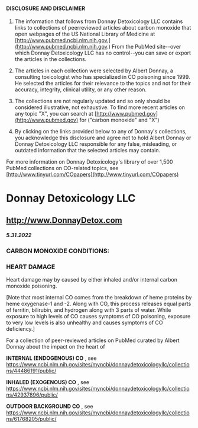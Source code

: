 #### DISCLOSURE AND DISCLAIMER 

1) The information that follows from Donnay Detoxicology LLC contains links to collections of peerreviewed articles about carbon monoxide that open webpages of the US National Library of Medicine at [http://www.pubmed.ncbi.nlm.nih.gov.](http://www.pubmed.ncbi.nlm.nih.gov.) From the PubMed site--over which Donnay Detoxicology LLC has no control--you can save or export the articles in the collections. 

2) The articles in each collection were selected by Albert Donnay, a consulting toxicologist who has specialized in CO poisoning since 1999. He selected the articles for their relevance to the topics and not for their accuracy, integrity, clinical utility, or any other reason. 

3) The collections are not regularly updated and so only should be considered illustrative, not exhaustive. To find more recent articles on any topic "X", you can search at [http://www.pubmed.gov](http://www.pubmed.gov) for ("carbon monoxide" and "X") 

4) By clicking on the links provided below to any of Donnay's collections, you acknowledge this disclosure and agree not to hold Albert Donnay or Donnay Detoxicology LLC responsible for any false, misleading, or outdated information that the selected articles may contain. 

For more information on Donnay Detoxicology's library of over 1,500 PubMed collections on CO-related topics, see [http://www.tinyurl.com/COpapers](http://www.tinyurl.com/COpapers) 


# Donnay Detoxicology LLC 

## http://www.DonnayDetox.com 

##### 5.31.2022 

### CARBON MONOXIDE CONDITIONS: 

### HEART DAMAGE 

Heart damage may by caused by either inhaled and/or internal carbon monoxide poisoning. 

[Note that most internal CO comes from the breakdown of heme proteins by heme oxygenase-1 and -2. Along with CO, this process releases equal parts of ferritin, bilirubin, and hydrogen along with 3 parts of water. While exposure to high levels of CO causes symptoms of CO poisoning, exposure to very low levels is also unhealthy and causes symptoms of CO deficiency.] 

For a collection of peer-reviewed articles on PubMed curated by Albert Donnay about the impact on the heart of 

**INTERNAL (ENDOGENOUS) CO** , see https://www.ncbi.nlm.nih.gov/sites/myncbi/donnaydetoxicologyllc/collections/44486191/public/ 

**INHALED (EXOGENOUS) CO** , see https://www.ncbi.nlm.nih.gov/sites/myncbi/donnaydetoxicologyllc/collections/42937896/public/ 

**OUTDOOR BACKGROUND CO** , see https://www.ncbi.nlm.nih.gov/sites/myncbi/donnaydetoxicologyllc/collections/61768205/public/ 


